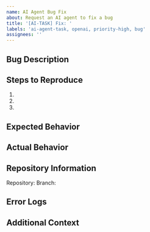 ```yaml
---
name: AI Agent Bug Fix
about: Request an AI agent to fix a bug
title: '[AI-TASK] Fix: '
labels: 'ai-agent-task, openai, priority-high, bug'
assignees: ''
---
```


## Bug Description
<!-- Describe the bug and its impact -->

## Steps to Reproduce
1. <!-- Step 1 -->
2. <!-- Step 2 -->
3. <!-- Step 3 -->

## Expected Behavior
<!-- What should happen -->

## Actual Behavior
<!-- What actually happens -->

## Repository Information
Repository: <!-- Git repository URL -->
Branch: <!-- Branch where bug exists -->

## Error Logs
<!-- Include relevant error logs or stack traces -->

## Additional Context
<!-- Any additional context about the bug -->